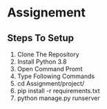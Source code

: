 # Assignement
<h2>Steps To Setup</h2>
<ol>
  <li>Clone The Repository</li>
  <li>Install Python 3.8</li>
  <li>Open Command Promt</li>
  <li>Type Following Commands</li>
  <li>cd Assignment/project/</li>
  <li>pip install -r requirements.txt</li>
  <li>python manage.py runserver</li>
</ol>
